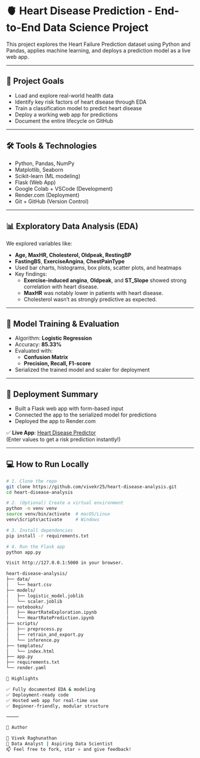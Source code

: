 # 🫀 Heart Disease Prediction - End-to-End Data Science Project

This project explores the Heart Failure Prediction dataset using Python and Pandas, applies machine learning, and deploys a prediction model as a live web app.

---

## 🎯 Project Goals

- Load and explore real-world health data
- Identify key risk factors of heart disease through EDA
- Train a classification model to predict heart disease
- Deploy a working web app for predictions
- Document the entire lifecycle on GitHub

---

## 🛠 Tools & Technologies

- Python, Pandas, NumPy
- Matplotlib, Seaborn
- Scikit-learn (ML modeling)
- Flask (Web App)
- Google Colab + VSCode (Development)
- Render.com (Deployment)
- Git + GitHub (Version Control)

---

## 📊 Exploratory Data Analysis (EDA)

We explored variables like:

- **Age, MaxHR, Cholesterol, Oldpeak, RestingBP**
- **FastingBS**, **ExerciseAngina**, **ChestPainType**
- Used bar charts, histograms, box plots, scatter plots, and heatmaps
- Key findings:
  - **Exercise-induced angina**, **Oldpeak**, and **ST_Slope** showed strong correlation with heart disease.
  - **MaxHR** was notably lower in patients with heart disease.
  - Cholesterol wasn’t as strongly predictive as expected.

---

## 🤖 Model Training & Evaluation

- Algorithm: **Logistic Regression**
- Accuracy: **85.33%**
- Evaluated with:
  - **Confusion Matrix**
  - **Precision, Recall, F1-score**
- Serialized the trained model and scaler for deployment

---

## 🚀 Deployment Summary

- Built a Flask web app with form-based input
- Connected the app to the serialized model for predictions
- Deployed the app to Render.com

✅ **Live App**: [Heart Disease Predictor](https://heart-disease-predictor-noin.onrender.com)  
(Enter values to get a risk prediction instantly!)

---

## 💻 How to Run Locally

```bash
# 1. Clone the repo
git clone https://github.com/vivekr25/heart-disease-analysis.git
cd heart-disease-analysis

# 2. (Optional) Create a virtual environment
python -m venv venv
source venv/bin/activate  # macOS/Linux
venv\Scripts\activate     # Windows

# 3. Install dependencies
pip install -r requirements.txt

# 4. Run the Flask app
python app.py

Visit http://127.0.0.1:5000 in your browser.

heart-disease-analysis/
├── data/
│   └── heart.csv
├── models/
│   ├── logistic_model.joblib
│   └── scaler.joblib
├── notebooks/
│   ├── HeartRateExploration.ipynb
│   └── HeartRatePrediction.ipynb
├── scripts/
│   ├── preprocess.py
│   ├── retrain_and_export.py
│   └── inference.py
├── templates/
│   └── index.html
├── app.py
├── requirements.txt
└── render.yaml

📌 Highlights

✅ Fully documented EDA & modeling
✅ Deployment-ready code
✅ Hosted web app for real-time use
✅ Beginner-friendly, modular structure

⸻

📣 Author

👤 Vivek Raghunathan
💼 Data Analyst | Aspiring Data Scientist
📫 Feel free to fork, star ⭐ and give feedback!